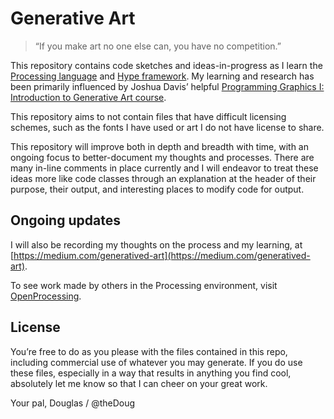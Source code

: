 # Generative Art

> “If you make art no one else can, you have no competition.”

This repository contains code sketches and ideas-in-progress as I learn the [Processing language](http://processing.org/) and [Hype framework](http://www.hypeframework.org/). My learning and research has been primarily influenced by Joshua Davis’ helpful [Programming Graphics I: Introduction to Generative Art course](http://skl.sh/1eqDLra).

This repository aims to not contain files that have difficult licensing schemes, such as the fonts I have used or art I do not have license to share.

This repository will improve both in depth and breadth with time, with an ongoing focus to better-document my thoughts and processes. There are many in-line comments in place currently and I will endeavor to treat these ideas more like code classes through an explanation at the header of their purpose, their output, and interesting places to modify code for output.

## Ongoing updates

I will also be recording my thoughts on the process and my learning, at [https://medium.com/generatived-art](https://medium.com/generatived-art).

To see work made by others in the Processing environment, visit [OpenProcessing](http://www.openprocessing.org/).

## License

You’re free to do as you please with the files contained in this repo, including commercial use of whatever you may generate. If you do use these files, especially in a way that results in anything you find cool, absolutely let me know so that I can cheer on your great work.

Your pal,
Douglas / @theDoug